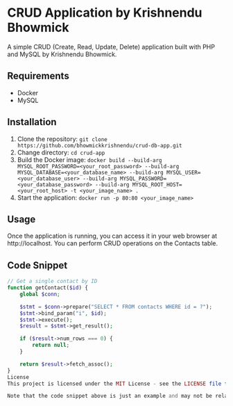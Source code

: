 # CRUD Application by Krishnendu Bhowmick

A simple CRUD (Create, Read, Update, Delete) application built with PHP and MySQL by Krishnendu Bhowmick.

## Requirements

- Docker
- MySQL

## Installation

1. Clone the repository: `git clone https://github.com/bhowmickkrishnendu/crud-db-app.git`
2. Change directory: `cd crud-app`
3. Build the Docker image: `docker build --build-arg MYSQL_ROOT_PASSWORD=<your_root_password> --build-arg MYSQL_DATABASE=<your_database_name> --build-arg MYSQL_USER=<your_database_user> --build-arg MYSQL_PASSWORD=<your_database_password> --build-arg MYSQL_ROOT_HOST=<your_root_host> -t <your_image_name> .`
4. Start the application: `docker run -p 80:80 <your_image_name>`

## Usage

Once the application is running, you can access it in your web browser at http://localhost. You can perform CRUD operations on the Contacts table.

## Code Snippet

```php
// Get a single contact by ID
function getContact($id) {
    global $conn;

    $stmt = $conn->prepare("SELECT * FROM contacts WHERE id = ?");
    $stmt->bind_param("i", $id);
    $stmt->execute();
    $result = $stmt->get_result();

    if ($result->num_rows === 0) {
        return null;
    }

    return $result->fetch_assoc();
}
License
This project is licensed under the MIT License - see the LICENSE file for details.

Note that the code snippet above is just an example and may not be related to the actual code of your CRUD application.
